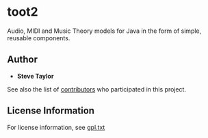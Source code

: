 # toot2
Audio, MIDI and Music Theory models for Java in the form of simple, reusable components.

## Author

* **Steve Taylor**

See also the list of [contributors](https://github.com/toot/toot2/contributors) who participated in this project.

## License Information
For license information, see [gpl.txt](gpl.txt)
